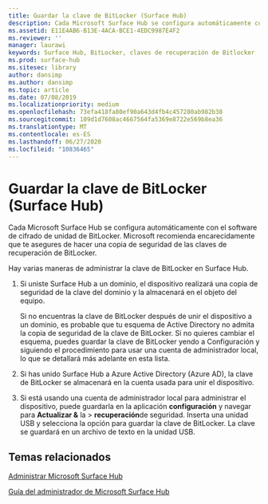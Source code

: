 ```yaml
---
title: Guardar la clave de BitLocker (Surface Hub)
description: Cada Microsoft Surface Hub se configura automáticamente con el software de cifrado de unidad de BitLocker. Microsoft recomienda encarecidamente que te asegures de hacer una copia de seguridad de las claves de recuperación de BitLocker.
ms.assetid: E11E4AB6-B13E-4ACA-BCE1-4EDC9987E4F2
ms.reviewer: ''
manager: laurawi
keywords: Surface Hub, BitLocker, claves de recuperación de Bitlocker
ms.prod: surface-hub
ms.sitesec: library
author: dansimp
ms.author: dansimp
ms.topic: article
ms.date: 07/08/2019
ms.localizationpriority: medium
ms.openlocfilehash: 73efa418fa80ef90a643d4fb4c457280ab982b38
ms.sourcegitcommit: 109d1d7608ac4667564fa5369e8722e569b8ea36
ms.translationtype: MT
ms.contentlocale: es-ES
ms.lasthandoff: 06/27/2020
ms.locfileid: "10836465"
---
```

# Guardar la clave de BitLocker (Surface Hub)


Cada Microsoft Surface Hub se configura automáticamente con el software de cifrado de unidad de BitLocker. Microsoft recomienda encarecidamente que te asegures de hacer una copia de seguridad de las claves de recuperación de BitLocker.

Hay varias maneras de administrar la clave de BitLocker en Surface Hub.

1.  Si uniste Surface Hub a un dominio, el dispositivo realizará una copia de seguridad de la clave del dominio y la almacenará en el objeto del equipo.

    Si no encuentras la clave de BitLocker después de unir el dispositivo a un dominio, es probable que tu esquema de Active Directory no admita la copia de seguridad de la clave de BitLocker. Si no quieres cambiar el esquema, puedes guardar la clave de BitLocker yendo a Configuración y siguiendo el procedimiento para usar una cuenta de administrador local, lo que se detallará más adelante en esta lista.

2.  Si has unido Surface Hub a Azure Active Directory (Azure AD), la clave de BitLocker se almacenará en la cuenta usada para unir el dispositivo.

3.  Si está usando una cuenta de administrador local para administrar el dispositivo, puede guardarla en la aplicación **configuración** y navegar para **Actualizar &** la &gt; **recuperación**de seguridad. Inserta una unidad USB y selecciona la opción para guardar la clave de BitLocker. La clave se guardará en un archivo de texto en la unidad USB.


## Temas relacionados

[Administrar Microsoft Surface Hub](manage-surface-hub.md)

[Guía del administrador de Microsoft Surface Hub](surface-hub-administrators-guide.md)

 

 





